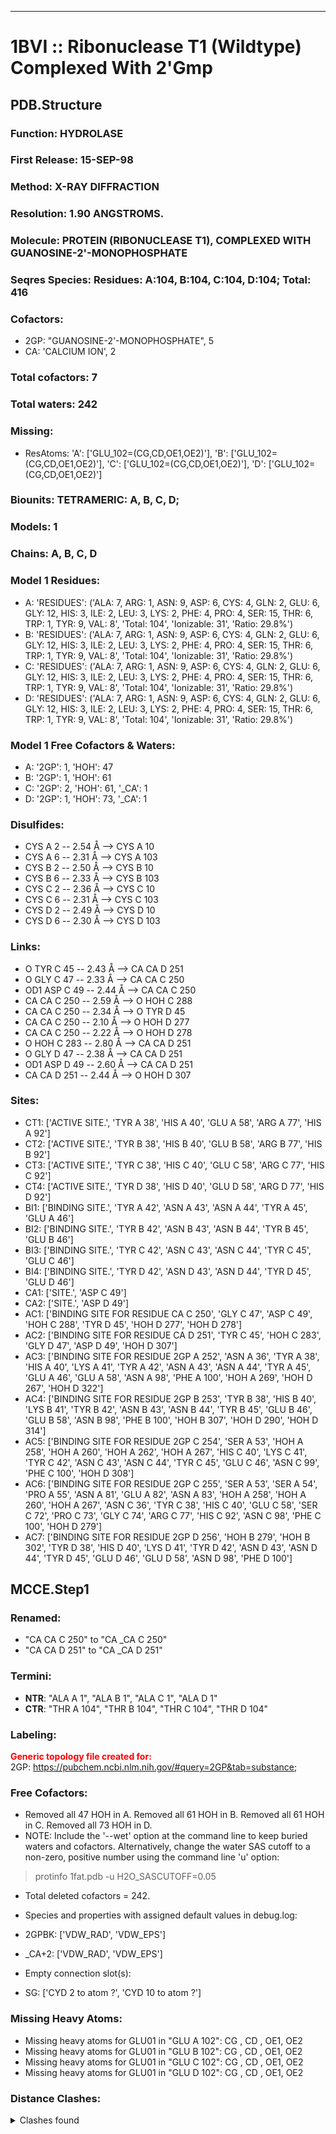 ---
# 1BVI :: Ribonuclease T1 (Wildtype) Complexed With 2'Gmp
## PDB.Structure
### Function: HYDROLASE
### First Release: 15-SEP-98
### Method: X-RAY DIFFRACTION
### Resolution: 1.90 ANGSTROMS.
### Molecule: PROTEIN (RIBONUCLEASE T1), COMPLEXED WITH GUANOSINE-2'-MONOPHOSPHATE
### Seqres Species: Residues: A:104, B:104, C:104, D:104; Total: 416
### Cofactors:
  - 2GP:
 "GUANOSINE-2'-MONOPHOSPHATE", 5
  -  CA:
 'CALCIUM ION', 2

### Total cofactors: 7
### Total waters: 242
### Missing:
  - ResAtoms:
 'A': ['GLU_102=(CG,CD,OE1,OE2)'],
 'B': ['GLU_102=(CG,CD,OE1,OE2)'],
 'C': ['GLU_102=(CG,CD,OE1,OE2)'],
 'D': ['GLU_102=(CG,CD,OE1,OE2)']

### Biounits: TETRAMERIC: A, B, C, D;
### Models: 1
### Chains: A, B, C, D
### Model 1 Residues:
  - A:
 'RESIDUES': ('ALA: 7, ARG: 1, ASN: 9, ASP: 6, CYS: 4, GLN: 2, GLU: 6, GLY: 12, HIS: 3, ILE: 2, LEU: 3, LYS: 2, PHE: 4, PRO: 4, SER: 15, THR: 6, TRP: 1, TYR: 9, VAL: 8', 'Total: 104', 'Ionizable: 31',
              'Ratio: 29.8%')
  - B:
 'RESIDUES': ('ALA: 7, ARG: 1, ASN: 9, ASP: 6, CYS: 4, GLN: 2, GLU: 6, GLY: 12, HIS: 3, ILE: 2, LEU: 3, LYS: 2, PHE: 4, PRO: 4, SER: 15, THR: 6, TRP: 1, TYR: 9, VAL: 8', 'Total: 104', 'Ionizable: 31',
              'Ratio: 29.8%')
  - C:
 'RESIDUES': ('ALA: 7, ARG: 1, ASN: 9, ASP: 6, CYS: 4, GLN: 2, GLU: 6, GLY: 12, HIS: 3, ILE: 2, LEU: 3, LYS: 2, PHE: 4, PRO: 4, SER: 15, THR: 6, TRP: 1, TYR: 9, VAL: 8', 'Total: 104', 'Ionizable: 31',
              'Ratio: 29.8%')
  - D:
 'RESIDUES': ('ALA: 7, ARG: 1, ASN: 9, ASP: 6, CYS: 4, GLN: 2, GLU: 6, GLY: 12, HIS: 3, ILE: 2, LEU: 3, LYS: 2, PHE: 4, PRO: 4, SER: 15, THR: 6, TRP: 1, TYR: 9, VAL: 8', 'Total: 104', 'Ionizable: 31',
              'Ratio: 29.8%')

### Model 1 Free Cofactors & Waters:
  - A:
 '2GP': 1, 'HOH': 47
  - B:
 '2GP': 1, 'HOH': 61
  - C:
 '2GP': 2, 'HOH': 61, '_CA': 1
  - D:
 '2GP': 1, 'HOH': 73, '_CA': 1

### Disulfides:
  - CYS A  2 -- 2.54 Å --> CYS A  10
  - CYS A  6 -- 2.31 Å --> CYS A 103
  - CYS B  2 -- 2.50 Å --> CYS B  10
  - CYS B  6 -- 2.33 Å --> CYS B 103
  - CYS C  2 -- 2.36 Å --> CYS C  10
  - CYS C  6 -- 2.31 Å --> CYS C 103
  - CYS D  2 -- 2.49 Å --> CYS D  10
  - CYS D  6 -- 2.30 Å --> CYS D 103

### Links:
  - O  TYR C 45 -- 2.43 Å --> CA  CA D 251
  - O  GLY C 47 -- 2.33 Å --> CA  CA C 250
  - OD1 ASP C 49 -- 2.44 Å --> CA  CA C 250
  - CA  CA C 250 -- 2.59 Å --> O  HOH C 288
  - CA  CA C 250 -- 2.34 Å --> O  TYR D 45
  - CA  CA C 250 -- 2.10 Å --> O  HOH D 277
  - CA  CA C 250 -- 2.22 Å --> O  HOH D 278
  - O  HOH C 283 -- 2.80 Å --> CA  CA D 251
  - O  GLY D 47 -- 2.38 Å --> CA  CA D 251
  - OD1 ASP D 49 -- 2.60 Å --> CA  CA D 251
  - CA  CA D 251 -- 2.44 Å --> O  HOH D 307

### Sites:
  - CT1: ['ACTIVE SITE.', 'TYR A  38', 'HIS A  40', 'GLU A  58', 'ARG A  77', 'HIS A  92']
  - CT2: ['ACTIVE SITE.', 'TYR B  38', 'HIS B  40', 'GLU B  58', 'ARG B  77', 'HIS B  92']
  - CT3: ['ACTIVE SITE.', 'TYR C  38', 'HIS C  40', 'GLU C  58', 'ARG C  77', 'HIS C  92']
  - CT4: ['ACTIVE SITE.', 'TYR D  38', 'HIS D  40', 'GLU D  58', 'ARG D  77', 'HIS D  92']
  - BI1: ['BINDING SITE.', 'TYR A  42', 'ASN A  43', 'ASN A  44', 'TYR A  45', 'GLU A  46']
  - BI2: ['BINDING SITE.', 'TYR B  42', 'ASN B  43', 'ASN B  44', 'TYR B  45', 'GLU B  46']
  - BI3: ['BINDING SITE.', 'TYR C  42', 'ASN C  43', 'ASN C  44', 'TYR C  45', 'GLU C  46']
  - BI4: ['BINDING SITE.', 'TYR D  42', 'ASN D  43', 'ASN D  44', 'TYR D  45', 'GLU D  46']
  - CA1: ['SITE.', 'ASP C  49']
  - CA2: ['SITE.', 'ASP D  49']
  - AC1: ['BINDING SITE FOR RESIDUE CA C 250', 'GLY C  47', 'ASP C  49', 'HOH C 288', 'TYR D  45', 'HOH D 277', 'HOH D 278']
  - AC2: ['BINDING SITE FOR RESIDUE CA D 251', 'TYR C  45', 'HOH C 283', 'GLY D  47', 'ASP D  49', 'HOH D 307']
  - AC3: ['BINDING SITE FOR RESIDUE 2GP A 252', 'ASN A  36', 'TYR A  38', 'HIS A  40', 'LYS A  41', 'TYR A  42', 'ASN A  43', 'ASN A  44', 'TYR A  45', 'GLU A  46', 'GLU A  58', 'ASN A  98', 'PHE A 100', 'HOH A 269', 'HOH D 267', 'HOH D 322']
  - AC4: ['BINDING SITE FOR RESIDUE 2GP B 253', 'TYR B  38', 'HIS B  40', 'LYS B  41', 'TYR B  42', 'ASN B  43', 'ASN B  44', 'TYR B  45', 'GLU B  46', 'GLU B  58', 'ASN B  98', 'PHE B 100', 'HOH B 307', 'HOH D 290', 'HOH D 314']
  - AC5: ['BINDING SITE FOR RESIDUE 2GP C 254', 'SER A  53', 'HOH A 258', 'HOH A 260', 'HOH A 262', 'HOH A 267', 'HIS C  40', 'LYS C  41', 'TYR C  42', 'ASN C  43', 'ASN C  44', 'TYR C  45', 'GLU C  46', 'ASN C  99', 'PHE C 100', 'HOH D 308']
  - AC6: ['BINDING SITE FOR RESIDUE 2GP C 255', 'SER A  53', 'SER A  54', 'PRO A  55', 'ASN A  81', 'GLU A  82', 'ASN A  83', 'HOH A 258', 'HOH A 260', 'HOH A 267', 'ASN C  36', 'TYR C  38', 'HIS C  40', 'GLU C  58', 'SER C  72', 'PRO C  73', 'GLY C  74', 'ARG C  77', 'HIS C  92', 'ASN C  98', 'PHE C 100', 'HOH D 279']
  - AC7: ['BINDING SITE FOR RESIDUE 2GP D 256', 'HOH B 279', 'HOH B 302', 'TYR D  38', 'HIS D  40', 'LYS D  41', 'TYR D  42', 'ASN D  43', 'ASN D  44', 'TYR D  45', 'GLU D  46', 'GLU D  58', 'ASN D  98', 'PHE D 100']

## MCCE.Step1
### Renamed:
  - "CA    CA C 250" to "CA   _CA C 250"
  - "CA    CA D 251" to "CA   _CA D 251"

### Termini:
 - <strong>NTR</strong>: "ALA A   1", "ALA B   1", "ALA C   1", "ALA D   1"
 - <strong>CTR</strong>: "THR A 104", "THR B 104", "THR C 104", "THR D 104"

### Labeling:
<strong><font color='red'>Generic topology file created for:</font></strong>  
2GP: https://pubchem.ncbi.nlm.nih.gov/#query=2GP&tab=substance; 

### Free Cofactors:
  - Removed all 47 HOH in A. Removed all 61 HOH in B. Removed all 61 HOH in C. Removed all 73 HOH in D.
  - NOTE: Include the '--wet' option at the command line to keep buried waters and cofactors. Alternatively, change the water SAS cutoff to a non-zero, positive number using the command line 'u' option:
  > protinfo 1fat.pdb -u H2O_SASCUTOFF=0.05
  - Total deleted cofactors = 242.
  - Species and properties with assigned default values in debug.log:

  - 2GPBK: ['VDW_RAD', 'VDW_EPS']

  - _CA+2: ['VDW_RAD', 'VDW_EPS']

  - Empty connection slot(s):

  - SG: ['CYD 2 to atom  ?', 'CYD 10 to atom  ?']


### Missing Heavy Atoms:
  -    Missing heavy atoms for GLU01 in "GLU A 102":   CG ,  CD ,  OE1,  OE2
  -    Missing heavy atoms for GLU01 in "GLU B 102":   CG ,  CD ,  OE1,  OE2
  -    Missing heavy atoms for GLU01 in "GLU C 102":   CG ,  CD ,  OE1,  OE2
  -    Missing heavy atoms for GLU01 in "GLU D 102":   CG ,  CD ,  OE1,  OE2

### Distance Clashes:
<details><summary>Clashes found</summary>

- d= 1.53: " CA  NTR A   1" to " CB  ALA A   1"
- d= 1.52: " CA  NTR B   1" to " CB  ALA B   1"
- d= 1.52: " CA  NTR C   1" to " CB  ALA C   1"
- d= 1.53: " CA  NTR D   1" to " CB  ALA D   1"

</details>

